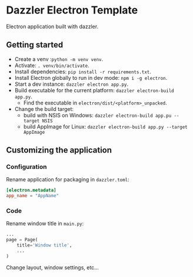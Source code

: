 # Dazzler Electron Template

Electron application built with dazzler.

## Getting started

- Create a venv :`python -m venv venv`.
- Activate: `. venv/bin/activate`.
- Install dependencies: `pip install -r requirements.txt`.
- Install Electron globally to run in dev mode: `npm i -g electron`.
- Start a dev instance: `dazzler electron app.py`.
- Build executable for the current platform: `dazzler electron-build app.py`.
    - Find the executable in `electron/dist/<platform>_unpacked`.
- Change the build target:
    - build with NSIS on Windows: `dazzler electron-build app.pu --target NSIS`
    - build AppImage for Linux: `dazzler electron-build app.py --target AppImage`    

## Customizing the application

### Configuration

Rename application for packaging in `dazzler.toml`:

```toml
[electron.metadata]
app_name = "AppName"
```

### Code

Rename window title in `main.py`:

```python
...
page = Page(
    title='Window title',
    ...
)
```

Change layout, window settings, etc...
